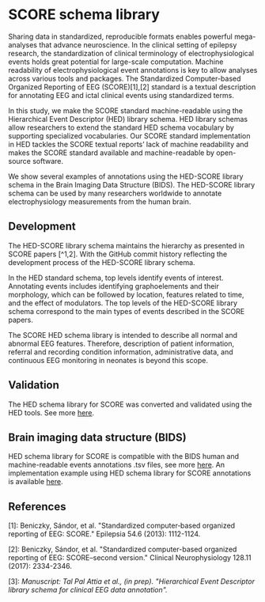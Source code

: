 # SCORE schema library

Sharing data in standardized, reproducible formats enables powerful mega-analyses that advance neuroscience. In the clinical setting of epilepsy research, the standardization of clinical terminology of electrophysiological events holds great potential for large-scale computation. Machine readability of electrophysiological event annotations is key to allow analyses across various tools and packages. The Standardized Computer-based Organized Reporting of EEG (SCORE)[1],[2] standard is a textual description for annotating EEG and ictal clinical events using standardized terms.

In this study, we make the SCORE standard machine-readable using the Hierarchical Event Descriptor (HED) library schema. HED library schemas allow researchers to extend the standard HED schema vocabulary by supporting specialized vocabularies. Our SCORE standard implementation in HED tackles the SCORE textual reports’ lack of machine readability and makes the SCORE standard available and machine-readable by open-source software.

We show several examples of annotations using the HED-SCORE library schema in the Brain Imaging Data Structure (BIDS). The HED-SCORE library schema can be used by many researchers worldwide to annotate electrophysiology measurements from the human brain.



## Development

The HED-SCORE library schema maintains the hierarchy as presented in SCORE papers [^1,2]. With the GitHub commit history reflecting the development process of the HED-SCORE library schema.

In the HED standard schema, top levels identify events of interest. Annotating events includes identifying graphoelements and their morphology, which can be followed by location, features related to time, and the effect of modulators. The top levels of the HED-SCORE library schema correspond to the main types of events described in the SCORE papers.

The SCORE HED schema library is intended to describe all normal and abnormal EEG features. Therefore, description of patient information, referral and recording condition information, administrative data, and continuous EEG monitoring in neonates is beyond this scope.

## Validation
The HED schema library for SCORE was converted and validated using the HED tools. See more [here](https://hedtools.ucsd.edu/hed).

## Brain imaging data structure (BIDS)
HED schema library for SCORE is compatible with the BIDS human and machine-readable events annotations .tsv files, see more [here](https://bids-specification.readthedocs.io/en/stable/99-appendices/03-hed.html#appendix-iii-hierarchical-event-descriptors).
An implementation example using HED schema library for SCORE annotations is available
[here](https://github.com/bids-standard/bids-examples).

## References

[1]: Beniczky, Sándor, et al. "Standardized computer‐based organized reporting of EEG: SCORE." Epilepsia 54.6 (2013): 1112-1124.

[2]: Beniczky, Sándor, et al. "Standardized computer-based organized reporting of EEG: SCORE–second version." Clinical Neurophysiology 128.11 (2017): 2334-2346.

[3]: *Manuscript: Tal Pal Attia et al., (in prep). "Hierarchical Event Descriptor library schema for clinical EEG data annotation".*